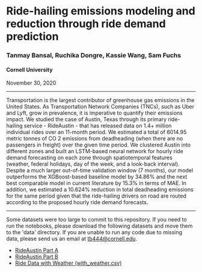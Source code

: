 # Ride-hailing emissions modeling and reduction through ride demand prediction

### Tanmay Bansal, Ruchika Dongre, Kassie Wang, Sam Fuchs
#### Cornell University

November 30, 2020

<hr>

Transportation is the largest contributor of greenhouse gas emissions in the United States.
As Transportation Network Companies (TNCs), such as Uber and Lyft, grow in prevalence,
it is imperative to quantify their emissions impact. We studied the case of Austin, Texas
through its primary ride-hailing service - RideAustin - that has released data on 1.4+ million
individual rides over an 11-month period. We estimated a total of 6014.95 metric tonnes
of CO 2 emissions from deadheading (when there are no passengers in freight) over the
given time period. We clustered Austin into different zones and built an LSTM-based neural
network for hourly ride demand forecasting on each zone through spatiotemporal features
(weather, federal holidays, day of the week, and a look-back interval). Despite a much
larger out-of-time validation window (7 months), our model outperforms the XGBoost-based
baseline model by 34.86\% and the next best comparable model in current literature by
15.3\% in terms of MAE. In addition, we estimated a 10.624\% reduction in total deadheading
emissions for the same period given that the ride-hailing drivers on road are routed according
to the proposed hourly ride demand forecasts.

<hr>

Some datasets were too large to commit to this repository. If you need to run the notebooks, please download the following datasets and move them to the 'data' directory. If you are unable to run any code due to missing data, please send us an email at tb444@cornell.edu.

<ul>
  <li> <a href = "https://data.world/ride-austin/ride-austin-june-6-april-13">RideAustin Part A</a>
  <li> <a href = "https://data.world/ride-austin/ride-austin-june-6-april-13-part-2">RideAustin Part B</a>
  <li> <a href = "https://drive.google.com/file/d/14fB87HL-P6NNi4ekzqDiFyyFvjD1DwKQ/view?usp=sharing">Ride Data with Weather (with_weather.csv)</a>
</ul>
